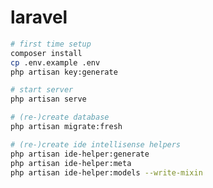 # laravel

```bash
# first time setup
composer install
cp .env.example .env
php artisan key:generate
```

```bash
# start server
php artisan serve
```

```bash
# (re-)create database
php artisan migrate:fresh
```

```bash
# (re-)create ide intellisense helpers
php artisan ide-helper:generate
php artisan ide-helper:meta
php artisan ide-helper:models --write-mixin
```

